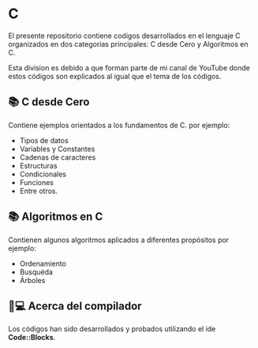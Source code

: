 # C
El presente repositorio contiene codigos desarrollados en el lenguaje C organizados en dos categorias principales: C desde Cero y Algoritmos en C.

Esta division es debido a que forman parte de mi canal de YouTube donde estos códigos son explicados al igual que el tema de los códigos.

## 📚 C desde Cero
Contiene ejemplos orientados a los fundamentos de C.
por ejemplo: 
* Tipos de datos
* Variables y Constantes 
* Cadenas de caracteres
* Estructuras
* Condicionales 
* Funciones 
* Entre otros.


## 📚 Algoritmos en C
Contienen algunos algoritmos aplicados a diferentes propósitos por ejemplo:
* Ordenamiento
* Busquéda 
* Árboles

## 🧪💻 Acerca del compilador
Los códigos han sido desarrollados y probados utilizando el ide **Code::Blocks**.

